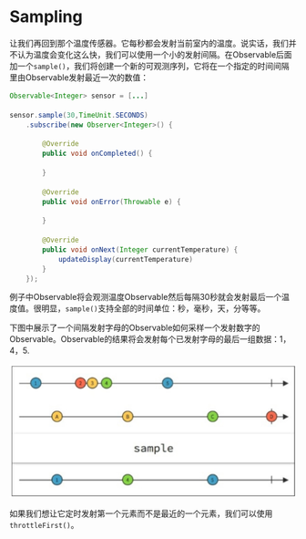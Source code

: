# Sampling

让我们再回到那个温度传感器。它每秒都会发射当前室内的温度。说实话，我们并不认为温度会变化这么快，我们可以使用一个小的发射间隔。在Observable后面加一个`sample()`，我们将创建一个新的可观测序列，它将在一个指定的时间间隔里由Observable发射最近一次的数值：

```java
Observable<Integer> sensor = [...]

sensor.sample(30,TimeUnit.SECONDS)
    .subscribe(new Observer<Integer>() {

        @Override
        public void onCompleted() {
           
        }

        @Override
        public void onError(Throwable e) {
            
        }

        @Override
        public void onNext(Integer currentTemperature) {
            updateDisplay(currentTemperature)
        }
    });
```
例子中Observable将会观测温度Observable然后每隔30秒就会发射最后一个温度值。很明显，`sample()`支持全部的时间单位：秒，毫秒，天，分等等。

下图中展示了一个间隔发射字母的Observable如何采样一个发射数字的Observable。Observable的结果将会发射每个已发射字母的最后一组数据：1，4，5.

![](../images/chapter4_13.png)

如果我们想让它定时发射第一个元素而不是最近的一个元素，我们可以使用`throttleFirst()`。





















